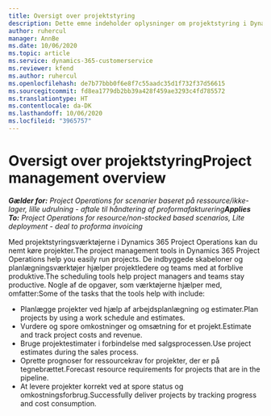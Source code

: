 ```yaml
---
title: Oversigt over projektstyring
description: Dette emne indeholder oplysninger om projektstyring i Dynamics 365 Project Operations.
author: ruhercul
manager: AnnBe
ms.date: 10/06/2020
ms.topic: article
ms.service: dynamics-365-customerservice
ms.reviewer: kfend
ms.author: ruhercul
ms.openlocfilehash: de7b77bbb0f6e8f7c55aadc35d1f732f37d56615
ms.sourcegitcommit: fd8ea1779db2bb39a428f459ae3293c4fd785572
ms.translationtype: HT
ms.contentlocale: da-DK
ms.lasthandoff: 10/06/2020
ms.locfileid: "3965757"
---
```

# <a name="project-management-overview"></a><span data-ttu-id="125a8-103">Oversigt over projektstyring</span><span class="sxs-lookup"><span data-stu-id="125a8-103">Project management overview</span></span>

<span data-ttu-id="125a8-104">_**Gælder for:** Project Operations for scenarier baseret på ressource/ikke-lager, lille udrulning - aftale til håndtering af proformafakturering_</span><span class="sxs-lookup"><span data-stu-id="125a8-104">_**Applies To:** Project Operations for resource/non-stocked based scenarios, Lite deployment - deal to proforma invoicing_</span></span>

<span data-ttu-id="125a8-105">Med projektstyringsværktøjerne i Dynamics 365 Project Operations kan du nemt køre projekter.</span><span class="sxs-lookup"><span data-stu-id="125a8-105">The project management tools in Dynamics 365 Project Operations help you easily run projects.</span></span> <span data-ttu-id="125a8-106">De indbyggede skabeloner og planlægningsværktøjer hjælper projektledere og teams med at forblive produktive.</span><span class="sxs-lookup"><span data-stu-id="125a8-106">The scheduling tools help project managers and teams stay productive.</span></span> <span data-ttu-id="125a8-107">Nogle af de opgaver, som værktøjerne hjælper med, omfatter:</span><span class="sxs-lookup"><span data-stu-id="125a8-107">Some of the tasks that the tools help with include:</span></span>

- <span data-ttu-id="125a8-108">Planlægge projekter ved hjælp af arbejdsplanlægning og estimater.</span><span class="sxs-lookup"><span data-stu-id="125a8-108">Plan projects by using a work schedule and estimates.</span></span>
- <span data-ttu-id="125a8-109">Vurdere og spore omkostninger og omsætning for et projekt.</span><span class="sxs-lookup"><span data-stu-id="125a8-109">Estimate and track project costs and revenue.</span></span>
- <span data-ttu-id="125a8-110">Bruge projektestimater i forbindelse med salgsprocessen.</span><span class="sxs-lookup"><span data-stu-id="125a8-110">Use project estimates during the sales process.</span></span>
- <span data-ttu-id="125a8-111">Oprette prognoser for ressourcekrav for projekter, der er på tegnebrættet.</span><span class="sxs-lookup"><span data-stu-id="125a8-111">Forecast resource requirements for projects that are in the pipeline.</span></span>
- <span data-ttu-id="125a8-112">At levere projekter korrekt ved at spore status og omkostningsforbrug.</span><span class="sxs-lookup"><span data-stu-id="125a8-112">Successfully deliver projects by tracking progress and cost consumption.</span></span>
